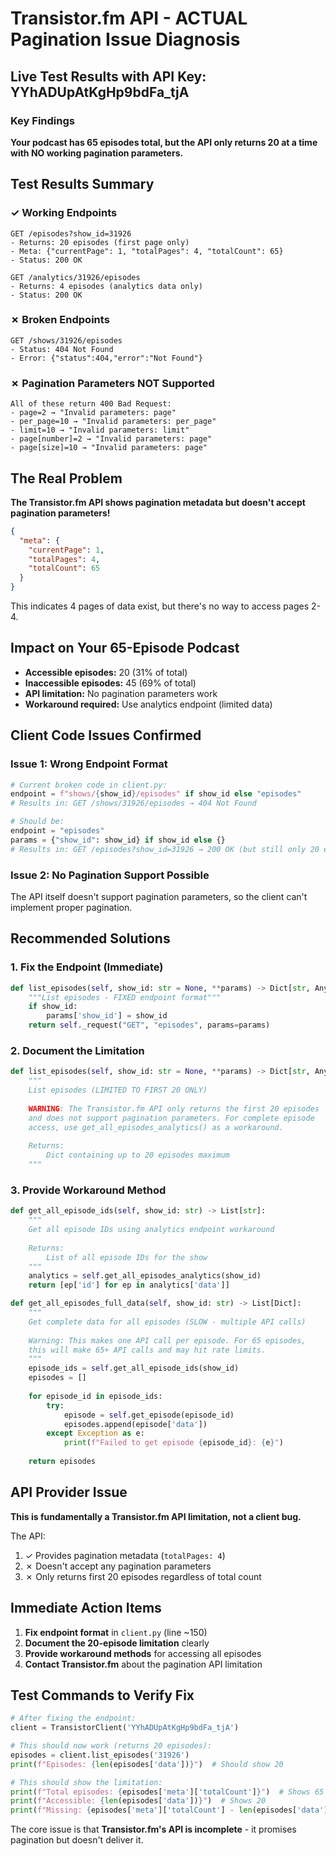 # Transistor.fm API - ACTUAL Pagination Issue Diagnosis

## Live Test Results with API Key: YYhADUpAtKgHp9bdFa_tjA

### Key Findings

**Your podcast has 65 episodes total, but the API only returns 20 at a time with NO working pagination parameters.**

## Test Results Summary

### ✓ Working Endpoints
```
GET /episodes?show_id=31926
- Returns: 20 episodes (first page only)
- Meta: {"currentPage": 1, "totalPages": 4, "totalCount": 65}
- Status: 200 OK

GET /analytics/31926/episodes  
- Returns: 4 episodes (analytics data only)
- Status: 200 OK
```

### ✗ Broken Endpoints
```
GET /shows/31926/episodes
- Status: 404 Not Found
- Error: {"status":404,"error":"Not Found"}
```

### ✗ Pagination Parameters NOT Supported
```
All of these return 400 Bad Request:
- page=2 → "Invalid parameters: page"
- per_page=10 → "Invalid parameters: per_page" 
- limit=10 → "Invalid parameters: limit"
- page[number]=2 → "Invalid parameters: page"
- page[size]=10 → "Invalid parameters: page"
```

## The Real Problem

**The Transistor.fm API shows pagination metadata but doesn't accept pagination parameters!**

```json
{
  "meta": {
    "currentPage": 1,
    "totalPages": 4, 
    "totalCount": 65
  }
}
```

This indicates 4 pages of data exist, but there's no way to access pages 2-4.

## Impact on Your 65-Episode Podcast

- **Accessible episodes:** 20 (31% of total)
- **Inaccessible episodes:** 45 (69% of total) 
- **API limitation:** No pagination parameters work
- **Workaround required:** Use analytics endpoint (limited data)

## Client Code Issues Confirmed

### Issue 1: Wrong Endpoint Format
```python
# Current broken code in client.py:
endpoint = f"shows/{show_id}/episodes" if show_id else "episodes"
# Results in: GET /shows/31926/episodes → 404 Not Found

# Should be:
endpoint = "episodes"
params = {"show_id": show_id} if show_id else {}
# Results in: GET /episodes?show_id=31926 → 200 OK (but still only 20 episodes)
```

### Issue 2: No Pagination Support Possible
The API itself doesn't support pagination parameters, so the client can't implement proper pagination.

## Recommended Solutions

### 1. Fix the Endpoint (Immediate)
```python
def list_episodes(self, show_id: str = None, **params) -> Dict[str, Any]:
    """List episodes - FIXED endpoint format"""
    if show_id:
        params['show_id'] = show_id
    return self._request("GET", "episodes", params=params)
```

### 2. Document the Limitation
```python
def list_episodes(self, show_id: str = None, **params) -> Dict[str, Any]:
    """
    List episodes (LIMITED TO FIRST 20 ONLY)
    
    WARNING: The Transistor.fm API only returns the first 20 episodes
    and does not support pagination parameters. For complete episode
    access, use get_all_episodes_analytics() as a workaround.
    
    Returns:
        Dict containing up to 20 episodes maximum
    """
```

### 3. Provide Workaround Method
```python
def get_all_episode_ids(self, show_id: str) -> List[str]:
    """
    Get all episode IDs using analytics endpoint workaround
    
    Returns:
        List of all episode IDs for the show
    """
    analytics = self.get_all_episodes_analytics(show_id)
    return [ep['id'] for ep in analytics['data']]

def get_all_episodes_full_data(self, show_id: str) -> List[Dict]:
    """
    Get complete data for all episodes (SLOW - multiple API calls)
    
    Warning: This makes one API call per episode. For 65 episodes,
    this will make 65+ API calls and may hit rate limits.
    """
    episode_ids = self.get_all_episode_ids(show_id)
    episodes = []
    
    for episode_id in episode_ids:
        try:
            episode = self.get_episode(episode_id)
            episodes.append(episode['data'])
        except Exception as e:
            print(f"Failed to get episode {episode_id}: {e}")
    
    return episodes
```

## API Provider Issue

**This is fundamentally a Transistor.fm API limitation, not a client bug.**

The API:
1. ✓ Provides pagination metadata (`totalPages: 4`)
2. ✗ Doesn't accept any pagination parameters
3. ✗ Only returns first 20 episodes regardless of total count

## Immediate Action Items

1. **Fix endpoint format** in `client.py` (line ~150)
2. **Document the 20-episode limitation** clearly
3. **Provide workaround methods** for accessing all episodes
4. **Contact Transistor.fm** about the pagination API limitation

## Test Commands to Verify Fix

```python
# After fixing the endpoint:
client = TransistorClient('YYhADUpAtKgHp9bdFa_tjA')

# This should now work (returns 20 episodes):
episodes = client.list_episodes('31926')
print(f"Episodes: {len(episodes['data'])}")  # Should show 20

# This should show the limitation:
print(f"Total episodes: {episodes['meta']['totalCount']}")  # Shows 65
print(f"Accessible: {len(episodes['data'])}")  # Shows 20
print(f"Missing: {episodes['meta']['totalCount'] - len(episodes['data'])}")  # Shows 45
```

The core issue is that **Transistor.fm's API is incomplete** - it promises pagination but doesn't deliver it.
